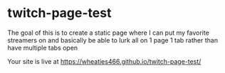 # twitch-page-test
The goal of this is to create a static page where I can put my favorite streamers on and basically be able to lurk all on 1 page 1 tab rather than have multiple tabs open

Your site is live at https://wheaties466.github.io/twitch-page-test/
